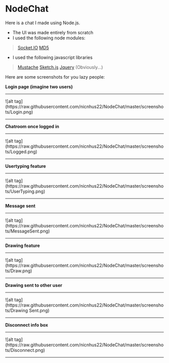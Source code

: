 NodeChat
========

Here is a chat I made using Node.js.
- The UI was made entirely from scratch
- I used the following node modules:
> [Socket.IO](http://socket.io/)
> [MD5](https://www.npmjs.org/package/MD5)
- I used the following javascript libraries
> [Mustache](http://mustache.github.io/)
> [Sketch.js](http://intridea.github.io/sketch.js/)
> [Jquery](http://jquery.com/) (Obviously...)

Here are some screenshots for you lazy people:

<b>Login page (imagine two users)</b>
<hr/>
![alt tag](https://raw.githubusercontent.com/nicnhus22/NodeChat/master/screenshots/Login.png)
<hr/>

<b>Chatroom once logged in</b>
<hr/>
![alt tag](https://raw.githubusercontent.com/nicnhus22/NodeChat/master/screenshots/Logged.png)
<hr/>

<b>Usertyping feature</b>
<hr/>
![alt tag](https://raw.githubusercontent.com/nicnhus22/NodeChat/master/screenshots/UserTyping.png)
<hr/>

<b>Message sent</b>
<hr/>
![alt tag](https://raw.githubusercontent.com/nicnhus22/NodeChat/master/screenshots/MessageSent.png)
<hr/>

<b>Drawing feature</b>
<hr>
![alt tag](https://raw.githubusercontent.com/nicnhus22/NodeChat/master/screenshots/Draw.png)
<hr/>

<b>Drawing sent to other user</b>
<hr/>
![alt tag](https://raw.githubusercontent.com/nicnhus22/NodeChat/master/screenshots/Drawing Sent.png)
<hr/>

<b>Disconnect info box</b>
<hr/>
![alt tag](https://raw.githubusercontent.com/nicnhus22/NodeChat/master/screenshots/Disconnect.png)
<hr/>



